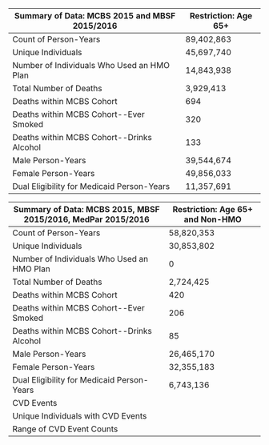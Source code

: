 

| Summary of Data: MCBS 2015 and MBSF 2015/2016     |  Restriction: Age 65+          |
|---------------------------------------------|------------|
| Count of Person-Years                       | 89,402,863 |
| Unique Individuals                          | 45,697,740 |
| Number of Individuals Who Used an HMO Plan  | 14,843,938 |
| Total Number of Deaths                      | 3,929,413  |
| Deaths within MCBS Cohort                   | 694        |
| Deaths within MCBS Cohort--Ever Smoked      | 320        |
| Deaths within MCBS Cohort--Drinks Alcohol   | 133        |
| Male Person-Years                           | 39,544,674 |
| Female Person-Years                         | 49,856,033 |
|  Dual Eligibility for Medicaid Person-Years | 11,357,691 |


| Summary of Data: MCBS 2015, MBSF 2015/2016, MedPar 2015/2016  |  Restriction: Age 65+ and Non-HMO          |
|---------------------------------------------|------------|
| Count of Person-Years                       | 58,820,353 |
| Unique Individuals                          | 30,853,802 |
| Number of Individuals Who Used an HMO Plan  | 0          |
| Total Number of Deaths                      | 2,724,425  |
| Deaths within MCBS Cohort                   | 420        |
| Deaths within MCBS Cohort--Ever Smoked      | 206        |
| Deaths within MCBS Cohort--Drinks Alcohol   | 85         |
| Male Person-Years                           | 26,465,170 |
| Female Person-Years                         | 32,355,183 |
|  Dual Eligibility for Medicaid Person-Years | 6,743,136  |
| CVD Events                                  |            |
| Unique Individuals with CVD Events          |            |
| Range of CVD Event Counts                   |            |
